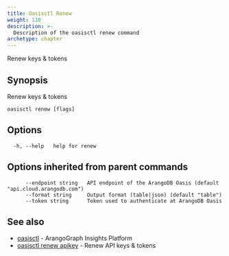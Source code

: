 ```yaml
---
title: Oasisctl Renew
weight: 110
description: >-
  Description of the oasisctl renew command
archetype: chapter
---
```

Renew keys & tokens

## Synopsis

Renew keys & tokens

```
oasisctl renew [flags]
```

## Options

```
  -h, --help   help for renew
```

## Options inherited from parent commands

```
      --endpoint string   API endpoint of the ArangoDB Oasis (default "api.cloud.arangodb.com")
      --format string     Output format (table|json) (default "table")
      --token string      Token used to authenticate at ArangoDB Oasis
```

## See also

* [oasisctl](../options.md)	 - ArangoGraph Insights Platform
* [oasisctl renew apikey](renew-api-key.md)	 - Renew API keys & tokens

